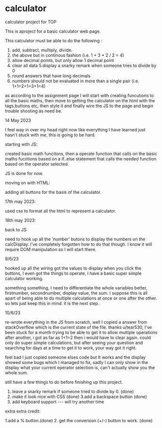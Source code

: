 # calculator
calculator project for TOP

This is  aproject  for a basic calculator web page.

This calculator must be able to do the following :

1. add, subtract, multiply, divide.
2. the above but in continous fashion (i.e. 1 + 3 * 2 / 2 = 4)
3. allow decimal points, but only allow 1 decimal point
4. clear all data
5.display a snarky remark when someone tries to divide by 0
5. round answers that have long decimals
6. numbers should not be evaluated in more than a single pair (i.e. 1+1=2+1=3+1=4)

as according to the assignment page I will start with creating funcutions to all the basic maths, then move to getting the calculator on the html with the tags,buttons etc, then style it and finally wire the JS to the page and begin trouble shooting as need be.

14 May 2023

I feel way in over my head right now like everything I have learned just hasn't stuck with me, this is going to be hard.

starting with JS:

created basic math funcitons, then a operate function that calls on the basic maths fucntions based on a if..else statement that calls the needed function based on the operator selected. 

JS is done for now.

moving on with HTML:

adding all buttons for the basis of the calculator.

17th may 2023:

used css to format all the html to represent a calculator. 

18th may 2023:

back to JS:

need to hook up all the 'number' butons to display the numbers on the calcDisplay. I've completely forgotten how to do that though. I know it will require DOM manipulation so I will start there.

9/6/23

hooked up all the wiring got the values to display when you click the buttons, I even got the things to operate, I have a basic super simple calculator working. 

something something, I need to differentiate the whole variables better, firstnumber, secondnumber, display value, the sum. I suppose this is all apart of being able to do multiple calculations at once or one after the other. so lets just keep this in mind. it is the next step. 

10/6/23

re-wrote everything in the JS from scratch, well I copied a answer from stackOverflow which is the current state of the file. thanks u/tear530, I've been stuck for a month trying to be able to get it to allow multiple operations after another, i got as far as 1+1=2 then i would have to clear again. could only do super simple calculations, but after seeing your question and searching for days at a time to get it to work, your way got it right. 

feel bad I just copied someone elses code but It works and the display showed some bugs which I managed to fix, sadly I can only show in the display what your current operator selection is, can't actually show you the whole sum. 

still have a few things to do before finishing up this project.

1. leave a snarky remark if someone tried to divide by 0. (done)
2. make it look nice with CSS (done)
3.add a backspace button (done)
4. add keyboard support --- will try another time

extra extra credit:

1.add a % button.(done)
2. get the conversion (+/-) button to work. (done)
